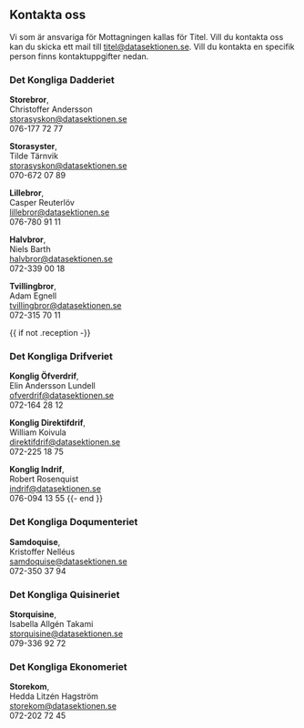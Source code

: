 ## Kontakta oss 

Vi som är ansvariga för Mottagningen kallas för Titel. Vill du kontakta oss kan du skicka ett mail till [titel@datasektionen.se](mailto:titel@datasektionen.se). Vill du kontakta en specifik person finns kontaktuppgifter nedan.

### Det Kongliga Dadderiet 
**Storebror**, <br />
Christoffer Andersson<br />
[storasyskon@datasektionen.se](mailto:storasyskon@datasektionen.se)<br />
076-177 72 77

**Storasyster**, <br />
Tilde Tärnvik<br />
[storasyskon@datasektionen.se](mailto:storasyskon@datasektionen.se)<br />
070-672 07 89

**Lillebror**, <br />
Casper Reuterlöv<br />
[lillebror@datasektionen.se](mailto:halvsyster@datasektionen.se)<br />
076-780 91 11

**Halvbror**, <br />
Niels Barth<br />
[halvbror@datasektionen.se](mailto:lillebror@datasektionen.se)<br /> 
072-339 00 18

**Tvillingbror**, <br />
Adam Egnell <br />
[tvillingbror@datasektionen.se](mailto:lillasyster@datasektionen.se)<br /> 
072-315 70 11

{{ if not .reception -}}
### Det Kongliga Drifveriet
**Konglig Öfverdrif**, <br />
Elin Andersson Lundell<br />
[ofverdrif@datasektionen.se](mailto:ofverdrif@datasektionen.se)<br />
072-164 28 12

**Konglig Direktifdrif**, <br />
William Koivula<br />
[direktifdrif@datasektionen.se](mailto:direktifdrif@datasektionen.se)<br />
072-225 18 75

**Konglig Indrif**, <br />
Robert Rosenquist<br />
[indrif@datasektionen.se](mailto:indrif@datasektionen.se)<br />
076-094 13 55
{{- end }}

### Det Kongliga Doqumenteriet
**Samdoquise**, <br />
Kristoffer Nelléus<br />
[samdoquise@datasektionen.se](mailto:samdoquise@datasektionen.se)<br />
072-350 37 94

### Det Kongliga Quisineriet
**Storquisine**, <br />
Isabella Allgén Takami<br />
[storquisine@datasektionen.se](mailto:storquisine@datasektionen.se)<br />
079-336 92 72

### Det Kongliga Ekonomeriet
**Storekom**, <br />
Hedda Litzén Hagström<br />
[storekom@datasektionen.se](mailto:storekom@datasektionen.se)<br />
072-202 72 45